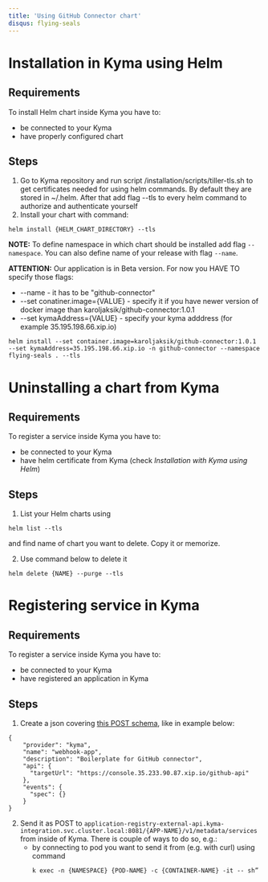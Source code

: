 ```yaml
---
title: 'Using GitHub Connector chart'
disqus: flying-seals
---
```


Installation in Kyma using Helm
===


## Requirements
To install Helm chart inside Kyma you have to:
- be connected to your Kyma
- have properly configured chart

## Steps
1. Go to Kyma repository and run script /installation/scripts/tiller-tls.sh to get certificates needed for using helm commands. By default they are stored in ~/.helm. After that add flag --tls to every helm command to authorize and authenticate yourself
2. Install your chart with command:
``` 
helm install {HELM_CHART_DIRECTORY} --tls 
```
**NOTE:** To define namespace in which chart should be installed add flag `--namespace`. You can also define name of your release with flag `--name`.

**ATTENTION:** Our application is in Beta version. For now you HAVE TO specify those flags:
* --name - it has to be "github-connector"
* --set conatiner.image={VALUE} - specify it if you have newer version of docker image than karoljaksik/github-connector:1.0.1
* --set kymaAddress={VALUE} - specify your kyma adddress (for example 35.195.198.66.xip.io)
```
helm install --set container.image=karoljaksik/github-connector:1.0.1 --set kymaAddress=35.195.198.66.xip.io -n github-connector --namespace flying-seals . --tls
```


Uninstalling a chart from Kyma
===


## Requirements
To register a service inside Kyma you have to:
- be connected to your Kyma
- have helm certificate from Kyma (check *Installation with Kyma using Helm*)

## Steps
1. List your Helm charts using
```
helm list --tls
```
and find name of chart you want to delete. Copy it or memorize.

2. Use command below to delete it
```
helm delete {NAME} --purge --tls
```



Registering service in Kyma
===


## Requirements
To register a service inside Kyma you have to:
- be connected to your Kyma
- have registered an application in Kyma

## Steps
1. Create a json covering [this POST schema](https://github.com/kyma-project/kyma/blob/master/components/application-registry/docs/api/api.yaml), like in example below:
```
{
    "provider": "kyma",
    "name": "webhook-app",
    "description": "Boilerplate for GitHub connector",
    "api": {
      "targetUrl": "https://console.35.233.90.87.xip.io/github-api"
    },
    "events": {
      "spec": {}
    }
}
```
2. Send it as POST to `application-registry-external-api.kyma-integration.svc.cluster.local:8081/{APP-NAME}/v1/metadata/services` from inside of Kyma. There is couple of ways to do so, e.g.:
    * by connecting to pod you want to send it from (e.g. with curl) using command
        ```
        k exec -n {NAMESPACE} {POD-NAME} -c {CONTAINER-NAME} -it -- sh”
        ```
